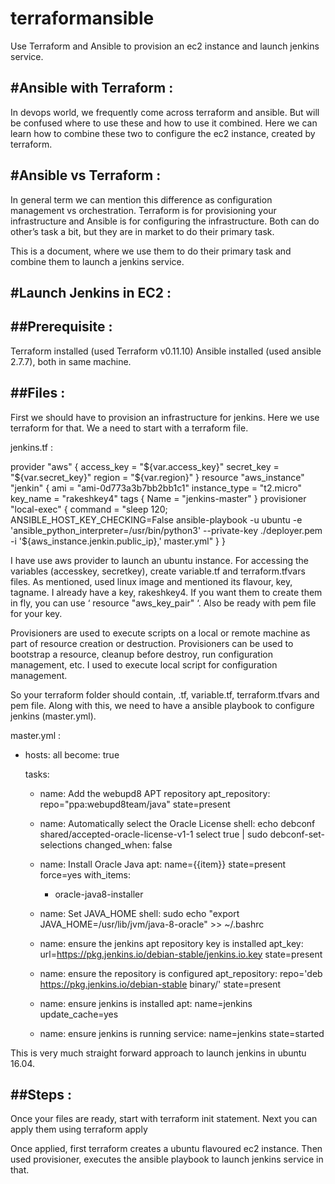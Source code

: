 # terraformansible
Use Terraform and Ansible to provision an ec2 instance and launch jenkins service.

#Ansible with Terraform :
------------------------
In devops world, we frequently come across terraform and ansible. But will be confused where to use these and how to use it combined. Here we can learn how to combine these two to configure the ec2 instance, created by terraform. 

#Ansible vs Terraform :
----------------------
In general term we can mention this difference as configuration management vs orchestration. Terraform is for provisioning your infrastructure and Ansible is for configuring the infrastructure. Both can do other’s task a bit, but they are in market to do their primary task.

This is a document, where we use them to do their primary task and combine them to launch a jenkins service.

#Launch Jenkins in EC2 :
-----------------------
##Prerequisite :
--------------
Terraform installed (used Terraform v0.11.10)
Ansible installed (used ansible 2.7.7), both in same machine.

##Files :
--------------
First we should have to provision an infrastructure for jenkins. Here we use terraform for that. We a need to start with a terraform file.

jenkins.tf :

provider "aws" {
  access_key = "${var.access_key}"
  secret_key = "${var.secret_key}"
  region = "${var.region}"
}
resource "aws_instance" "jenkin" {
  ami           = "ami-0d773a3b7bb2bb1c1"
  instance_type = "t2.micro"
  key_name = "rakeshkey4"
  tags {
    Name = "jenkins-master"
  }
  provisioner "local-exec" {
    command = "sleep 120; ANSIBLE_HOST_KEY_CHECKING=False ansible-playbook -u ubuntu -e 'ansible_python_interpreter=/usr/bin/python3' --private-key ./deployer.pem -i '${aws_instance.jenkin.public_ip},' master.yml"
  }
}


I have use aws provider to launch an ubuntu instance. For accessing the variables (accesskey, secretkey), create variable.tf and terraform.tfvars files. As mentioned, used linux image and mentioned its flavour, key, tagname. I already have a key, rakeshkey4. If you want them to create them in fly, you can use  ‘ resource "aws_key_pair" ‘. Also be ready with pem file for your key.

Provisioners are used to execute scripts on a local or remote machine as part of resource creation or destruction. Provisioners can be used to bootstrap a resource, cleanup before destroy, run configuration management, etc. I used to execute local script for configuration management.

So your terraform folder should contain, <somename>.tf, variable.tf, terraform.tfvars and pem file. Along with this, we need to have a ansible playbook to configure jenkins (master.yml).

master.yml :

- hosts: all
  become: true

  tasks:
    - name: Add the webupd8 APT repository
      apt_repository: repo="ppa:webupd8team/java" state=present

    - name: Automatically select the Oracle License
      shell: echo debconf shared/accepted-oracle-license-v1-1 select true | sudo debconf-set-selections
      changed_when: false

    - name: Install Oracle Java
      apt: name={{item}} state=present force=yes
      with_items:
      - oracle-java8-installer

    - name: Set JAVA_HOME
      shell: sudo echo "export JAVA_HOME=/usr/lib/jvm/java-8-oracle" >> ~/.bashrc

    - name: ensure the jenkins apt repository key is installed
      apt_key: url=https://pkg.jenkins.io/debian-stable/jenkins.io.key state=present

    - name: ensure the repository is configured
      apt_repository: repo='deb https://pkg.jenkins.io/debian-stable binary/' state=present

    - name: ensure jenkins is installed
      apt: name=jenkins update_cache=yes

    - name: ensure jenkins is running
      service: name=jenkins state=started

This is very much straight forward approach to launch jenkins in ubuntu 16.04. 

##Steps :
------
Once your files are ready, start with terraform init statement. 
Next you can apply them using terraform apply

Once applied, first terraform creates a ubuntu flavoured ec2 instance. Then used provisioner, executes the ansible playbook to launch jenkins service in that.
